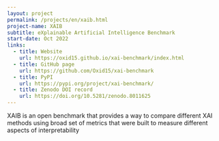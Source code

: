 ```yaml
---
layout: project
permalink: /projects/en/xaib.html
project-name: XAIB
subtitle: eXplainable Artificial Intelligence Benchmark
start-date: Oct 2022
links:
  - title: Website
    url: https://oxid15.github.io/xai-benchmark/index.html
  - title: GitHub page
    url: https://github.com/Oxid15/xai-benchmark
  - title: PyPI
    url: https://pypi.org/project/xai-benchmark/
  - title: Zenodo DOI record
    url: https://doi.org/10.5281/zenodo.8011625
---
```


XAIB is an open benchmark that provides a way to compare different XAI methods using broad set of metrics that were built to measure different aspects of interpretability
